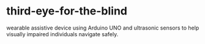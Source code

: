 # third-eye-for-the-blind
 wearable assistive device using Arduino UNO and ultrasonic sensors to help visually impaired individuals navigate safely.
